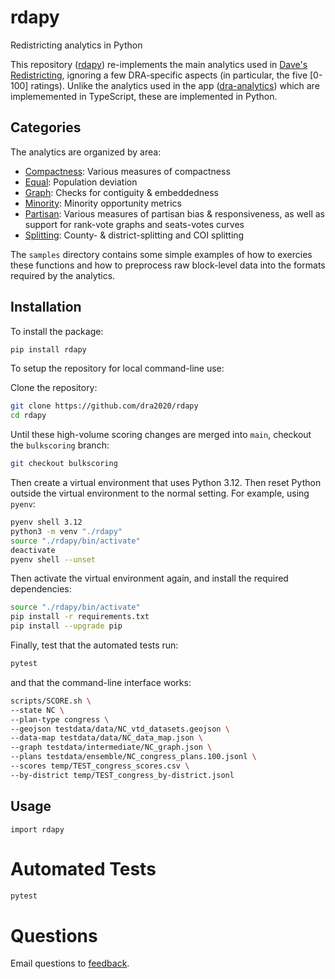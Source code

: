 # rdapy

Redistricting analytics in Python

This repository ([rdapy](https://github.com/dra2020/rdapy)) re-implements 
the main analytics used in [Dave's Redistricting](https://davesredistricting.org/maps#),
ignoring a few DRA-specific aspects (in particular, the five [0-100] ratings).
Unlike the analytics used in the app ([dra-analytics](https://github.com/dra2020/dra-analytics))
which are implememented in TypeScript, these are implemented in Python. 

## Categories

The analytics are organized by area:

- [Compactness](./docs/compactness.md): Various measures of compactness
- [Equal](./docs/equal.md): Population deviation
- [Graph](./docs/graph.md): Checks for contiguity & embeddedness
- [Minority](./docs/minority.md): Minority opportunity metrics
- [Partisan](./docs/partisan.md): Various measures of partisan bias & responsiveness, as well as support for rank-vote graphs and seats-votes curves
- [Splitting](./docs/splitting.md): County- & district-splitting and COI splitting

The `samples` directory contains some simple examples of how to exercies these functions
and how to preprocess raw block-level data into the formats required by the analytics.

## Installation

To install the package:

```bash
pip install rdapy
```

To setup the repository for local command-line use:

Clone the repository:

```bash
git clone https://github.com/dra2020/rdapy
cd rdapy
```

Until these high-volume scoring changes are merged into `main`, checkout the `bulkscoring` branch:

```bash
git checkout bulkscoring
```

Then create a virtual environment that uses Python 3.12.
Then reset Python outside the virtual environment to the normal setting.
For example, using `pyenv`:

```bash
pyenv shell 3.12
python3 -m venv "./rdapy"
source "./rdapy/bin/activate"
deactivate
pyenv shell --unset
```

Then activate the virtual environment again, and install the required dependencies:

```bash
source "./rdapy/bin/activate"
pip install -r requirements.txt
pip install --upgrade pip
```

Finally, test that the automated tests run:

```bash
pytest
```

and that the command-line interface works:

```bash
scripts/SCORE.sh \
--state NC \
--plan-type congress \
--geojson testdata/data/NC_vtd_datasets.geojson \
--data-map testdata/data/NC_data_map.json \
--graph testdata/intermediate/NC_graph.json \
--plans testdata/ensemble/NC_congress_plans.100.jsonl \
--scores temp/TEST_congress_scores.csv \
--by-district temp/TEST_congress_by-district.jsonl
```

## Usage

```
import rdapy
```

# Automated Tests

```bash
pytest
```

# Questions

Email questions to [feedback](mailto:feedback@davesredistricting.org?subject=Python-analytics).
